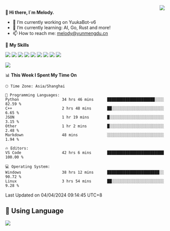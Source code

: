 <a href="#">
  <img align="right" src="https://github-readme-stats.vercel.app/api?username=melodyyuuka&count_private=true&show_icons=true" />
</a>

**👋 Hi there, I`m Melody.**

- 🔭 I’m currently working on YuukaBot-v6
- 🌱 I’m currently learning: AI, Go, Rust and more!
- 📫 How to reach me: melody@yunmengdu.cn

🌟 **My Skills** 

![](https://img.shields.io/badge/-Python-3e74a2?style=flat-square&logo=Python&logoColor=fff)
![](https://img.shields.io/badge/-Java-007396?style=flat-square&logo=OpenJDK&logoColor=fff)
![](https://img.shields.io/badge/-Node.js-339933?style=flat-square&logo=Node.js&logoColor=fff)
![](https://img.shields.io/badge/-Git-f05032?style=flat-square&logo=git&logoColor=fff)
![](https://img.shields.io/badge/-PostgreSQL-4169e1?style=flat-square&logo=PostgreSQL&logoColor=fff)
![](https://img.shields.io/badge/-Rust-000000?style=flat-square&logo=rust&logoColor=fff)
![](https://img.shields.io/badge/-VSCode-007acc?style=flat-square&logo=Visual-Studio-Code&logoColor=fff)
![](https://img.shields.io/badge/-FastAPI-009688?style=flat-square&logo=FastAPI&logoColor=fff)
![](https://img.shields.io/badge/-Linux-000000?style=flat-square&logo=Linux&logoColor=fff)


![](https://wakatime.com/badge/user/fa6dc0e2-47c5-4d2d-ae45-69fec6f2122c.svg)

<!--START_SECTION:waka-->
📊 **This Week I Spent My Time On** 

```text
🕑︎ Time Zone: Asia/Shanghai

💬 Programming Languages: 
Python                   34 hrs 46 mins      █████████████████████░░░░   82.59 % 
C++                      2 hrs 48 mins       ██░░░░░░░░░░░░░░░░░░░░░░░    6.65 % 
JSON                     1 hr 19 mins        █░░░░░░░░░░░░░░░░░░░░░░░░    3.15 % 
Other                    1 hr 2 mins         █░░░░░░░░░░░░░░░░░░░░░░░░    2.48 % 
Markdown                 48 mins             ░░░░░░░░░░░░░░░░░░░░░░░░░    1.94 % 

🔥 Editors: 
VS Code                  42 hrs 6 mins       █████████████████████████   100.00 % 

💻 Operating System: 
Windows                  38 hrs 12 mins      ███████████████████████░░   90.72 % 
Linux                    3 hrs 54 mins       ██░░░░░░░░░░░░░░░░░░░░░░░    9.28 % 
```


 Last Updated on 04/04/2024 09:14:45 UTC+8
<!--END_SECTION:waka-->

## 🥰 **Using Language**

![](https://github-readme-stats.vercel.app/api/wakatime?username=MelodyYuyuko&layout=compact&hide_border=true)
